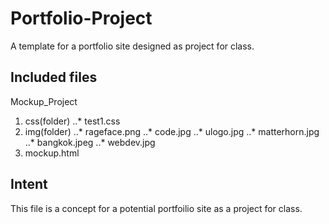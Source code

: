 # Portfolio-Project
A template for a portfolio site designed as project for class.
## Included files
Mockup_Project
  1. css(folder)
    ..* test1.css
  2. img(folder)
    ..* rageface.png
    ..* code.jpg
    ..* ulogo.jpg
    ..* matterhorn.jpg
    ..* bangkok.jpeg
    ..* webdev.jpg
  3. mockup.html
  
  ## Intent
  This file is a concept for a potential portfoilio site as a project for class.
